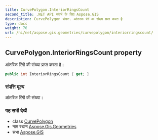 ```yaml
---
title: CurvePolygon.InteriorRingsCount
second_title: .NET API संदर्भ के लिए Aspose.GIS
description: CurvePolygon संपत्त. आंतरक रंगं क संख्य प्रप्त करत है
type: docs
weight: 70
url: /hi/net/aspose.gis.geometries/curvepolygon/interiorringscount/
---
```

## CurvePolygon.InteriorRingsCount property

आंतरिक रिंगों की संख्या प्राप्त करता है।

```csharp
public int InteriorRingsCount { get; }
```

### संपत्ति मूल्य

आंतरिक रिंगों की संख्या।

### यह सभी देखें

* class [CurvePolygon](../)
* नाम स्थान [Aspose.Gis.Geometries](../../curvepolygon/)
* सभा [Aspose.GIS](../../../)


